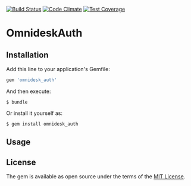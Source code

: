 [![Build Status](https://travis-ci.org/justCxx/omnidesk_auth.svg?branch=master)](https://travis-ci.org/justCxx/omnidesk_auth)
[![Code Climate](https://codeclimate.com/github/justCxx/omnidesk_auth/badges/gpa.svg)](https://codeclimate.com/github/justCxx/omnidesk_auth)
[![Test Coverage](https://codeclimate.com/github/justCxx/omnidesk_auth/badges/coverage.svg)](https://codeclimate.com/github/justCxx/omnidesk_auth/coverage)

# OmnideskAuth

## Installation

Add this line to your application's Gemfile:

```ruby
gem 'omnidesk_auth'
```

And then execute:

    $ bundle

Or install it yourself as:

    $ gem install omnidesk_auth

## Usage

## License

The gem is available as open source under the terms of the [MIT License](http://opensource.org/licenses/MIT).

